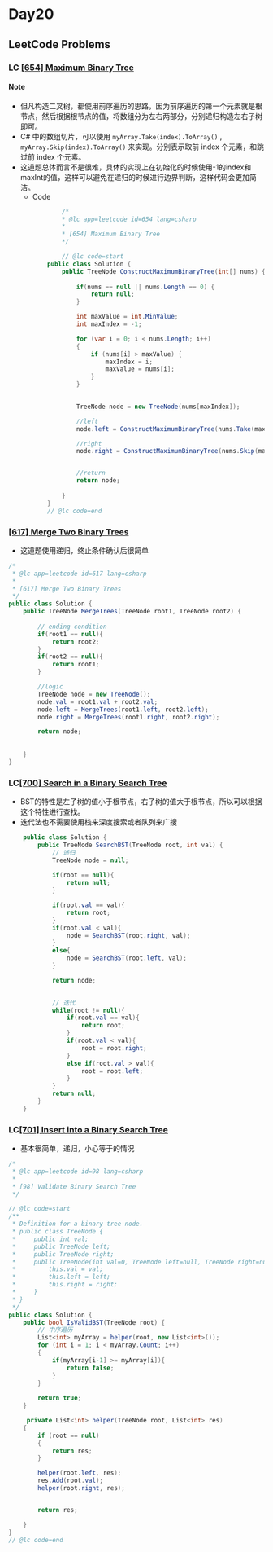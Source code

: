 # Day20


## LeetCode Problems
    
### LC [[654] Maximum Binary Tree](https://leetcode.com/problems/maximum-binary-tree/)

#### Note
- 但凡构造二叉树，都使用前序遍历的思路，因为前序遍历的第一个元素就是根节点，然后根据根节点的值，将数组分为左右两部分，分别递归构造左右子树即可。
- C# 中的数组切片，可以使用 `myArray.Take(index).ToArray()` , `myArray.Skip(index).ToArray()` 来实现。分别表示取前 index 个元素，和跳过前 index 个元素。
- 这道题总体而言不是很难，具体的实现上在初始化的时候使用-1的index和maxInt的值，这样可以避免在递归的时候进行边界判断，这样代码会更加简洁。
  - Code 
    ```csharp
            /*
            * @lc app=leetcode id=654 lang=csharp
            *
            * [654] Maximum Binary Tree
            */

            // @lc code=start
        public class Solution {
            public TreeNode ConstructMaximumBinaryTree(int[] nums) {
                
                if(nums == null || nums.Length == 0) {
                    return null;
                }

                int maxValue = int.MinValue;
                int maxIndex = -1;

                for (var i = 0; i < nums.Length; i++) 
                {
                    if (nums[i] > maxValue) {
                        maxIndex = i;
                        maxValue = nums[i];
                    }
                }

                
                TreeNode node = new TreeNode(nums[maxIndex]);

                //left
                node.left = ConstructMaximumBinaryTree(nums.Take(maxIndex).ToArray());

                //right
                node.right = ConstructMaximumBinaryTree(nums.Skip(maxIndex + 1).ToArray());


                //return
                return node;
                
            }
        }
        // @lc code=end


    ```
    
### [[617] Merge Two Binary Trees](https://leetcode.com/problems/merge-two-binary-trees/)

- 这道题使用递归，终止条件确认后很简单
```csharp
/*
 * @lc app=leetcode id=617 lang=csharp
 *
 * [617] Merge Two Binary Trees
 */
public class Solution {
    public TreeNode MergeTrees(TreeNode root1, TreeNode root2) {
        
        // ending condition
        if(root1 == null){
            return root2;
        }
        if(root2 == null){
            return root1;
        }

        //logic
        TreeNode node = new TreeNode();
        node.val = root1.val + root2.val;
        node.left = MergeTrees(root1.left, root2.left);
        node.right = MergeTrees(root1.right, root2.right);

        return node;
        
        
    }
}
```
### LC[[700] Search in a Binary Search Tree](https://leetcode.com/problems/search-in-a-binary-search-tree/)
- BST的特性是左子树的值小于根节点，右子树的值大于根节点，所以可以根据这个特性进行查找。
- 迭代法也不需要使用栈来深度搜索或者队列来广搜

```csharp
    public class Solution {
        public TreeNode SearchBST(TreeNode root, int val) {
            // 递归
            TreeNode node = null;
            
            if(root == null){
                return null;
            }

            if(root.val == val){
                return root;
            }
            if(root.val < val){
                node = SearchBST(root.right, val);
            }
            else{
                node = SearchBST(root.left, val);
            }

            return node;
            

            // 迭代
            while(root != null){
                if(root.val == val){
                    return root;
                }
                if(root.val < val){
                    root = root.right;
                } 
                else if(root.val > val){
                    root = root.left;
                }
            }
            return null;
        }
    }
```


### LC[[701] Insert into a Binary Search Tree](https://leetcode.com/problems/insert-into-a-binary-search-tree/)
- 基本很简单，递归，小心等于的情况
```csharp
/*
 * @lc app=leetcode id=98 lang=csharp
 *
 * [98] Validate Binary Search Tree
 */

// @lc code=start
/**
 * Definition for a binary tree node.
 * public class TreeNode {
 *     public int val;
 *     public TreeNode left;
 *     public TreeNode right;
 *     public TreeNode(int val=0, TreeNode left=null, TreeNode right=null) {
 *         this.val = val;
 *         this.left = left;
 *         this.right = right;
 *     }
 * }
 */
public class Solution {
    public bool IsValidBST(TreeNode root) {
        // 中序遍历
        List<int> myArray = helper(root, new List<int>());
        for (int i = 1; i < myArray.Count; i++)
        {
            if(myArray[i-1] >= myArray[i]){
                return false;
            }
        }
        
        return true;
    }

     private List<int> helper(TreeNode root, List<int> res)
    {
        if (root == null)
        {
            return res;
        }

        helper(root.left, res);
        res.Add(root.val);
        helper(root.right, res);


        return res;

    }
}
// @lc code=end

```